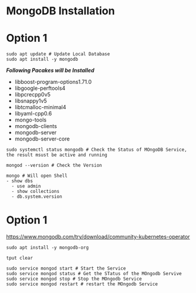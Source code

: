 # MongoDB Installation



# Option 1
```
sudo apt update # Update Local Database 
sudo apt install -y mongodb 
```
**_Following Pacakes will be Installed_**
- libboost-program-options1.71.0 
- libgoogle-perftools4 
- libpcrecpp0v5 
- libsnappy1v5 
- libtcmalloc-minimal4 
- libyaml-cpp0.6 
- mongo-tools 
- mongodb-clients 
- mongodb-server 
- mongodb-server-core

```
sudo systemctl status mongodb # Check the Status of MOngoDB Service, the result msust be active and running
```
```
mongod --version # Check the Version
```


```
mongo # Will open Shell
- show dbs
  - use admin
  - show collections
  - db.system.version
```

# Option 1
https://www.mongodb.com/try/download/community-kubernetes-operator

```
sudo apt install -y mongodb-org
```
```
tput clear
```
```
sudo service mongod start # Start the Service
sudo service mongod status # Get the STatus of the MOngodb Servive
sudo service mongod stop # Stop the MOngodb Service
sudo service mongod restart # restart the MOngodb Service
```
